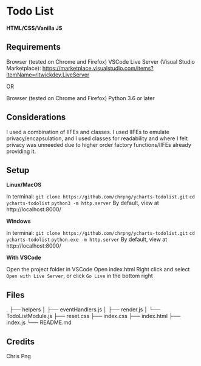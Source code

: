 # Todo List

**HTML/CSS/Vanilla JS**

## Requirements

Browser (tested on Chrome and Firefox)
VSCode
Live Server (Visual Studio Marketplace): https://marketplace.visualstudio.com/items?itemName=ritwickdey.LiveServer

OR

Browser (tested on Chrome and Firefox)
Python 3.6 or later

## Considerations

I used a combination of IIFEs and classes. I used IIFEs to emulate privacy/encapsulation, and I used classes for readability and where I felt privacy was unneeded due to higher order factory functions/IIFEs already providing it.

## Setup

**Linux/MacOS**

In terminal:
`git clone https://github.com/chrpng/ycharts-todolist.git`
`cd ycharts-todolist`
`python3 -m http.server`
By default, view at http://localhost:8000/

**Windows**

In terminal:
`git clone https://github.com/chrpng/ycharts-todolist.git`
`cd ycharts-todolist`
`python.exe -m http.server`
By default, view at http://localhost:8000/

**With VSCode**

Open the project folder in VSCode
Open index.html
Right click and select `Open with Live Server`, or click `Go Live` in the bottom right

## Files
.
├── helpers
│   ├── eventHandlers.js
│   ├── render.js
│   └── TodoListModule.js
├── reset.css
├── index.css
├── index.html
├── index.js
└── README.md

## Credits

Chris Png